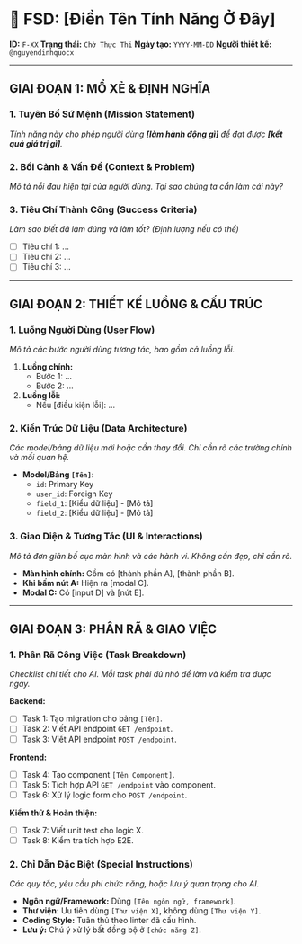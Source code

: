 # 📝 FSD: [Điền Tên Tính Năng Ở Đây]

**ID:** `F-XX`
**Trạng thái:** `Chờ Thực Thi`
**Ngày tạo:** `YYYY-MM-DD`
**Người thiết kế:** `@nguyendinhquocx`

---

## GIAI ĐOẠN 1: MỔ XẺ & ĐỊNH NGHĨA

### 1. Tuyên Bố Sứ Mệnh (Mission Statement)
*Tính năng này cho phép người dùng **[làm hành động gì]** để đạt được **[kết quả giá trị gì]**.*

### 2. Bối Cảnh & Vấn Đề (Context & Problem)
*Mô tả nỗi đau hiện tại của người dùng. Tại sao chúng ta cần làm cái này?*

### 3. Tiêu Chí Thành Công (Success Criteria)
*Làm sao biết đã làm đúng và làm tốt? (Định lượng nếu có thể)*
- [ ] Tiêu chí 1: ...
- [ ] Tiêu chí 2: ...
- [ ] Tiêu chí 3: ...

---

## GIAI ĐOẠN 2: THIẾT KẾ LUỒNG & CẤU TRÚC

### 1. Luồng Người Dùng (User Flow)
*Mô tả các bước người dùng tương tác, bao gồm cả luồng lỗi.*
1.  **Luồng chính:**
    - Bước 1: ...
    - Bước 2: ...
2.  **Luồng lỗi:**
    - Nếu [điều kiện lỗi]: ...

### 2. Kiến Trúc Dữ Liệu (Data Architecture)
*Các model/bảng dữ liệu mới hoặc cần thay đổi. Chỉ cần rõ các trường chính và mối quan hệ.*
- **Model/Bảng `[Tên]`:**
  - `id`: Primary Key
  - `user_id`: Foreign Key
  - `field_1`: [Kiểu dữ liệu] - [Mô tả]
  - `field_2`: [Kiểu dữ liệu] - [Mô tả]

### 3. Giao Diện & Tương Tác (UI & Interactions)
*Mô tả đơn giản bố cục màn hình và các hành vi. Không cần đẹp, chỉ cần rõ.*
- **Màn hình chính:** Gồm có [thành phần A], [thành phần B].
- **Khi bấm nút A:** Hiện ra [modal C].
- **Modal C:** Có [input D] và [nút E].

---

## GIAI ĐOẠN 3: PHÂN RÃ & GIAO VIỆC

### 1. Phân Rã Công Việc (Task Breakdown)
*Checklist chi tiết cho AI. Mỗi task phải đủ nhỏ để làm và kiểm tra được ngay.*

**Backend:**
- [ ] Task 1: Tạo migration cho bảng `[Tên]`.
- [ ] Task 2: Viết API endpoint `GET /endpoint`.
- [ ] Task 3: Viết API endpoint `POST /endpoint`.

**Frontend:**
- [ ] Task 4: Tạo component `[Tên Component]`.
- [ ] Task 5: Tích hợp API `GET /endpoint` vào component.
- [ ] Task 6: Xử lý logic form cho `POST /endpoint`.

**Kiểm thử & Hoàn thiện:**
- [ ] Task 7: Viết unit test cho logic X.
- [ ] Task 8: Kiểm tra tích hợp E2E.

### 2. Chỉ Dẫn Đặc Biệt (Special Instructions)
*Các quy tắc, yêu cầu phi chức năng, hoặc lưu ý quan trọng cho AI.*
- **Ngôn ngữ/Framework:** Dùng `[Tên ngôn ngữ, framework]`.
- **Thư viện:** Ưu tiên dùng `[Thư viện X]`, không dùng `[Thư viện Y]`.
- **Coding Style:** Tuân thủ theo linter đã cấu hình.
- **Lưu ý:** Chú ý xử lý bất đồng bộ ở `[chức năng Z]`.